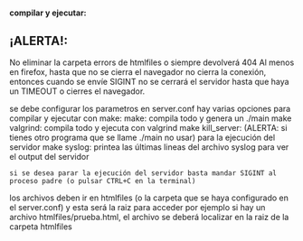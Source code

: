 #### compilar y ejecutar:
## ¡ALERTA!:
No eliminar la carpeta errors de htmlfiles o siempre devolverá 404 
Al menos en firefox, hasta que no se cierra el navegador no cierra la conexión, entonces cuando se envíe SIGINT no se cerrará el servidor hasta que haya un TIMEOUT o cierres el navegador.

se debe configurar los parametros en server.conf
hay varias opciones para compilar y ejecutar con make:
    make: compila todo y genera un ./main
    make valgrind: compila todo y ejecuta con valgrind
    make kill_server: (ALERTA: si tienes otro programa que se llame ./main no usar) para la ejecución del servidor
    make syslog: printea las últimas lineas del archivo syslog para ver el output del servidor

    si se desea parar la ejecución del servidor basta mandar SIGINT al proceso padre (o pulsar CTRL+C en la terminal)

los archivos deben ir en htmlfiles (o la carpeta que se haya configurado en el server.conf) y esta será la raiz para acceder
por ejemplo si hay un archivo htmlfiles/prueba.html, el archivo se deberá localizar en la raiz de la carpeta htmlfiles